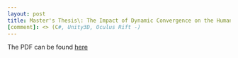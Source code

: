 ```yaml
---
layout: post
title: Master's Thesis\: The Impact of Dynamic Convergence on the Human Visual System in Head Mounted Displays
[comment]: <> (C#, Unity3D, Oculus Rift -)
---
```


The PDF can be found [here](../downloads/impact-dynamic-convergence.pdf)